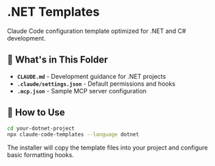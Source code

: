 # .NET Templates

Claude Code configuration template optimized for .NET and C# development.

## 📁 What's in This Folder

- **`CLAUDE.md`** - Development guidance for .NET projects
- **`.claude/settings.json`** - Default permissions and hooks
- **`.mcp.json`** - Sample MCP server configuration

## 🚀 How to Use

```bash
cd your-dotnet-project
npx claude-code-templates --language dotnet
```

The installer will copy the template files into your project and configure basic formatting hooks.
